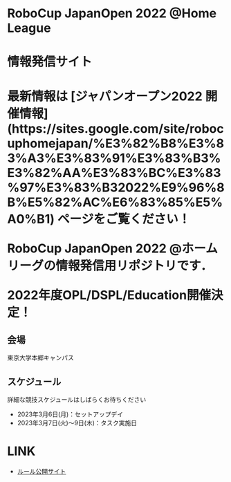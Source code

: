 # RoboCup JapanOpen 2022 @Home League

# 情報発信サイト

<h1>最新情報は [ジャパンオープン2022 開催情報](https://sites.google.com/site/robocuphomejapan/%E3%82%B8%E3%83%A3%E3%83%91%E3%83%B3%E3%82%AA%E3%83%BC%E3%83%97%E3%83%B32022%E9%96%8B%E5%82%AC%E6%83%85%E5%A0%B1) ページをご覧ください！</1>

RoboCup JapanOpen 2022 @ホームリーグの情報発信用リポジトリです．

2022年度OPL/DSPL/Education開催決定！

## 会場
東京大学本郷キャンパス

## スケジュール
詳細な競技スケジュールはしばらくお待ちください
- 2023年3月6日(月)：セットアップデイ
- 2023年3月7日(火)～9日(木)：タスク実施日

# LINK

- [ルール公開サイト](https://github.com/RoboCupAtHomeJP/Rule2022)

